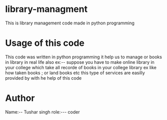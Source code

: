 # library-managment
This is library management code made in python programming

#  Usage of this code
This code was written in python programming 
it help us to manage or books in library in real life also ex:--
suppose you have to make online library in your college which take all recorde of books in your college library
ex like how taken books ; or land books  etc this type of services are easilly provided by with he help of this code 

# Author
Name:-- Tushar singh
role:--- coder 

